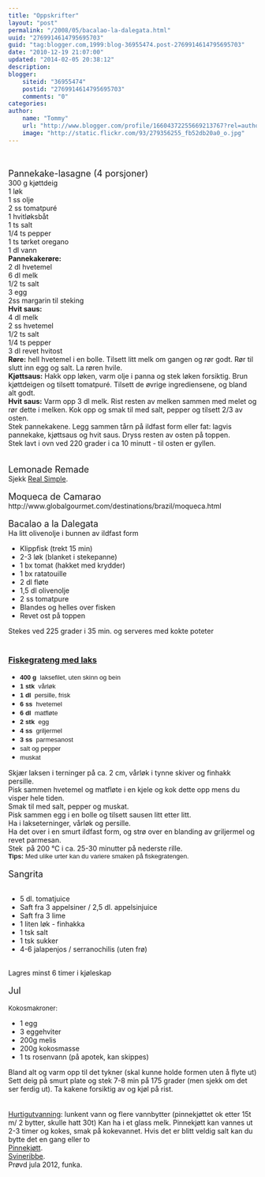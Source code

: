 ```yaml
---
title: "Oppskrifter"
layout: "post"
permalink: "/2008/05/bacalao-la-dalegata.html"
uuid: "2769914614795695703"
guid: "tag:blogger.com,1999:blog-36955474.post-2769914614795695703"
date: "2010-12-19 21:07:00"
updated: "2014-02-05 20:38:12"
description: 
blogger:
    siteid: "36955474"
    postid: "2769914614795695703"
    comments: "0"
categories: 
author: 
    name: "Tommy"
    url: "http://www.blogger.com/profile/16604372255669213767?rel=author"
    image: "http://static.flickr.com/93/279356255_fb52db20a0_o.jpg"
---
```


<div class="css-full-post-content js-full-post-content">
<br />
<br />
<big><span style="font-size: large;">Pannekake-lasagne (4 porsjoner)</span></big><br />
300 g kjøttdeig<br />
1 løk<br />
1 ss olje<br />
2 ss tomatpuré<br />
1 hvitløksbåt<br />
1 ts salt<br />
1/4 ts pepper<br />
1 ts tørket oregano<br />
1 dl vann<br />
<b>Pannekakerøre:</b><br />
2 dl hvetemel<br />
6 dl melk<br />
1/2 ts salt<br />
3 egg<br />
2ss margarin til steking<br />
<b>Hvit saus:</b><br />
4 dl melk<br />
2 ss hvetemel<br />
1/2 ts salt<br />
1/4 ts pepper<br />
3 dl revet hvitost<br />
<b>Røre:</b>&nbsp;hell hvetemel i en bolle. Tilsett litt melk om gangen og rør godt. Rør til slutt inn egg og salt. La røren hvile.<br />
<b>Kjøttsaus:</b> Hakk opp løken, varm olje i panna og stek løken forsiktig. Brun kjøttdeigen og tilsett tomatpuré. Tilsett de øvrige ingrediensene, og bland alt godt.<br />
<b>Hvit saus:</b>&nbsp;Varm opp 3 dl melk. Rist resten av melken sammen med melet og rør dette i melken. Kok opp og smak til med salt, pepper og tilsett 2/3 av osten.<br />
Stek pannekakene. Legg sammen tårn på ildfast form eller fat: lagvis pannekake, kjøttsaus og hvit saus. Dryss resten av osten på toppen.<br />
Stek lavt i ovn ved 220 grader i ca 10 minutt - til osten er gyllen.<br />
<br />
<br />
<div>
<big><span style="font-size: large;">Lemonade Remade</span></big><br />
Sjekk <a href="http://www.realsimple.com/realsimple/package/0%2C21861%2C1184176-1088975%2C00.html">Real Simple</a>.
<br />
<br />
<span style="font-size: large;">Moqueca de Camarao</span><br />
http://www.globalgourmet.com/destinations/brazil/moqueca.html<br />
<br />
<big><span style="font-size: large;">Bacalao a la Dalegata</span></big><br />
Ha litt olivenolje i bunnen av ildfast form<br />
<ul>
<li>Klippfisk (trekt 15 min)</li>
<li>2-3 løk (blanket i stekepanne)</li>
<li>1 bx tomat (hakket med krydder)</li>
<li>1 bx ratatouille</li>
<li>2 dl fløte</li>
<li>1,5 dl olivenolje</li>
<li>2 ss tomatpure</li>
<li>Blandes og helles over fisken</li>
<li>Revet ost på toppen</li>
</ul>
Stekes ved 225 grader i 35 min. og serveres med kokte poteter<br />
<br />
<h3>
<a href="http://www.godfisk.no/Oppskrifter/Norge/Fiskegrateng-med-laks">Fiskegrateng med laks</a></h3>
<ul>
<li><span itemprop="ingredients" style="background-color: white; font-family: 'Lucida Grande', 'Lucida Sans Unicode', arial, verdana, sans-serif; font-size: 13px; line-height: 16px; margin: 0px; padding: 0px;"><b style="margin: 0px; padding: 0px;"><span class="amount" rel="400" style="display: inline-block; margin: 0px; padding: 0px;">400</span>&nbsp;g</b>&nbsp;&nbsp;<span class="ingredient" style="margin: 0px; padding: 0px;"><span style="margin: 0px; padding: 0px;">laksefilet, uten skinn og bein</span></span></span></li>
<li><span itemprop="ingredients" style="background-color: white; font-family: 'Lucida Grande', 'Lucida Sans Unicode', arial, verdana, sans-serif; font-size: 13px; line-height: 16px; margin: 0px; padding: 0px;"><b style="margin: 0px; padding: 0px;"><span class="amount" rel="1" style="display: inline-block; margin: 0px; padding: 0px;">1</span>&nbsp;stk</b>&nbsp;&nbsp;<span class="ingredient" style="margin: 0px; padding: 0px;"><span style="margin: 0px; padding: 0px;">vårløk</span></span></span></li>
<li><b style="font-family: 'Lucida Grande', 'Lucida Sans Unicode', arial, verdana, sans-serif; font-size: 13px; line-height: 16px; margin: 0px; padding: 0px;"><span class="amount" rel="1" style="display: inline-block; margin: 0px; padding: 0px;">1</span>&nbsp;dl</b><span style="background-color: white; font-family: 'Lucida Grande', 'Lucida Sans Unicode', arial, verdana, sans-serif; font-size: 13px; line-height: 16px;">&nbsp;</span><span style="background-color: white; font-family: 'Lucida Grande', 'Lucida Sans Unicode', arial, verdana, sans-serif; font-size: 13px; line-height: 16px;">&nbsp;</span><span class="ingredient" style="font-family: 'Lucida Grande', 'Lucida Sans Unicode', arial, verdana, sans-serif; font-size: 13px; line-height: 16px; margin: 0px; padding: 0px;"><span style="margin: 0px; padding: 0px;">persille, frisk</span>&nbsp;</span></li>
<li><span itemprop="ingredients" style="background-color: white; font-family: 'Lucida Grande', 'Lucida Sans Unicode', arial, verdana, sans-serif; font-size: 13px; line-height: 16px; margin: 0px; padding: 0px;"><b style="margin: 0px; padding: 0px;"><span class="amount" rel="6" style="display: inline-block; margin: 0px; padding: 0px;">6</span>&nbsp;ss</b>&nbsp;&nbsp;<span class="ingredient" style="margin: 0px; padding: 0px;"><span style="margin: 0px; padding: 0px;">hvetemel</span></span></span></li>
<li><b style="font-family: 'Lucida Grande', 'Lucida Sans Unicode', arial, verdana, sans-serif; font-size: 13px; line-height: 16px; margin: 0px; padding: 0px;"><span class="amount" rel="6" style="display: inline-block; margin: 0px; padding: 0px;">6</span>&nbsp;dl</b><span style="background-color: white; font-family: 'Lucida Grande', 'Lucida Sans Unicode', arial, verdana, sans-serif; font-size: 13px; line-height: 16px;">&nbsp;</span><span style="background-color: white; font-family: 'Lucida Grande', 'Lucida Sans Unicode', arial, verdana, sans-serif; font-size: 13px; line-height: 16px;">&nbsp;</span><span class="ingredient" style="font-family: 'Lucida Grande', 'Lucida Sans Unicode', arial, verdana, sans-serif; font-size: 13px; line-height: 16px; margin: 0px; padding: 0px;"><span style="margin: 0px; padding: 0px;">matfløte</span>&nbsp;</span></li>
<li><span itemprop="ingredients" style="background-color: white; font-family: 'Lucida Grande', 'Lucida Sans Unicode', arial, verdana, sans-serif; font-size: 13px; line-height: 16px; margin: 0px; padding: 0px;"><b style="margin: 0px; padding: 0px;"><span class="amount" rel="2" style="display: inline-block; margin: 0px; padding: 0px;">2</span>&nbsp;stk</b>&nbsp;&nbsp;<span class="ingredient" style="margin: 0px; padding: 0px;"><span style="margin: 0px; padding: 0px;">egg</span></span></span></li>
<li><span itemprop="ingredients" style="background-color: white; font-family: 'Lucida Grande', 'Lucida Sans Unicode', arial, verdana, sans-serif; font-size: 13px; line-height: 16px; margin: 0px; padding: 0px;"><b style="margin: 0px; padding: 0px;"><span class="amount" rel="4" style="display: inline-block; margin: 0px; padding: 0px;">4</span>&nbsp;ss</b>&nbsp;&nbsp;<span class="ingredient" style="margin: 0px; padding: 0px;"><span style="margin: 0px; padding: 0px;">griljermel</span></span></span></li>
<li><span itemprop="ingredients" style="background-color: white; font-family: 'Lucida Grande', 'Lucida Sans Unicode', arial, verdana, sans-serif; font-size: 13px; line-height: 16px; margin: 0px; padding: 0px;"><b style="margin: 0px; padding: 0px;"><span class="amount" rel="3" style="display: inline-block; margin: 0px; padding: 0px;">3</span>&nbsp;ss</b>&nbsp;&nbsp;<span class="ingredient" style="margin: 0px; padding: 0px;"><span style="margin: 0px; padding: 0px;">parmesanost</span></span></span></li>
<li><span itemprop="ingredients" style="background-color: white; font-family: 'Lucida Grande', 'Lucida Sans Unicode', arial, verdana, sans-serif; font-size: 13px; line-height: 16px; margin: 0px; padding: 0px;"><span class="ingredient" style="margin: 0px; padding: 0px;"><span style="margin: 0px; padding: 0px;">salt og pepper</span></span></span></li>
<li><span itemprop="ingredients" style="background-color: white; font-family: 'Lucida Grande', 'Lucida Sans Unicode', arial, verdana, sans-serif; font-size: 13px; line-height: 16px; margin: 0px; padding: 0px;"><span class="ingredient" style="margin: 0px; padding: 0px;"><span style="margin: 0px; padding: 0px;">muskat</span></span></span></li>
</ul>
<div>
Skjær laksen i terninger på ca. 2 cm, vårløk i tynne skiver og finhakk persille.</div>
<div>
Pisk sammen hvetemel og matfløte i en kjele og kok dette opp mens du visper hele tiden.&nbsp;</div>
<div>
Smak til med salt, pepper og muskat.</div>
<div>
Pisk sammen egg i en bolle og tilsett sausen litt etter litt.&nbsp;</div>
<div>
Ha i lakseterninger, vårløk og persille.</div>
<div>
Ha det over i en smurt ildfast form, og strø over en blanding av griljermel og revet parmesan.</div>
<div>
Stek &nbsp;på 200 °C i ca. 25-30 minutter på nederste rille.</div>
<div>
<b style="background-color: white; font-family: 'Lucida Grande', 'Lucida Sans Unicode', arial, verdana, sans-serif; font-size: 13px; line-height: 16px; margin: 0px; padding: 0px;">Tips:</b><span style="background-color: white; font-family: 'Lucida Grande', 'Lucida Sans Unicode', arial, verdana, sans-serif; font-size: 13px; line-height: 16px;">&nbsp;Med ulike urter kan du variere smaken på fiskegratengen.</span></div>
<div>
<br /></div>
<big><span style="font-size: large;">Sangrita</span></big><br />
<br />
<ul>
<li>5 dl. tomatjuice</li>
<li>Saft fra 3 appelsiner / 2,5 dl. appelsinjuice</li>
<li>Saft fra 3 lime</li>
<li>1 liten løk - finhakka</li>
<li>1 tsk salt</li>
<li>1 tsk sukker</li>
<li>4-6 jalapenjos / serranochilis (uten frø)</li>
</ul>
<br />
Lagres minst 6 timer i kjøleskap<br />
<br /></div>
<span style="font-size: large;">Jul</span><br />
<br />
<big><span style="font-size: small;">Kokosmakroner:</span></big><br />
<ul>
<li>1 egg</li>
<li>3 eggehviter</li>
<li>200g melis</li>
<li>200g kokosmasse</li>
<li>1 ts rosenvann (på apotek, kan skippes)</li>
</ul>
Bland alt og varm opp til det tykner (skal kunne holde formen uten å flyte ut) Sett deig på smurt plate og stek 7-8 min på 175 grader (men sjekk om det ser ferdig ut). Ta kakene forsiktig av og kjøl på rist.<br />
<div>
<br /></div>
<br />
<a href="http://forum.kvinneguiden.no/index.php?showtopic=376893">Hurtigutvanning</a>:&nbsp;lunkent vann og flere vannbytter (pinnekjøttet ok etter 15t m/ 2 bytter, skulle hatt 30t) Kan ha i et glass melk. Pinnekjøtt kan vannes ut 2-3 timer og kokes,&nbsp;smak på kokevannet. Hvis det er blitt veldig salt kan du bytte det en gang eller to<br />
<a href="http://www.matprat.no/oppskrifter/tradisjonell-norsk-mat/pinnekjott-med-rotmos">Pinnekjøtt</a>.<br />
<a href="http://www.mineoppskrifter.no/svineribbe/">Svineribbe</a>.<br />
Prøvd jula 2012, funka.<br />
<br />
</div>